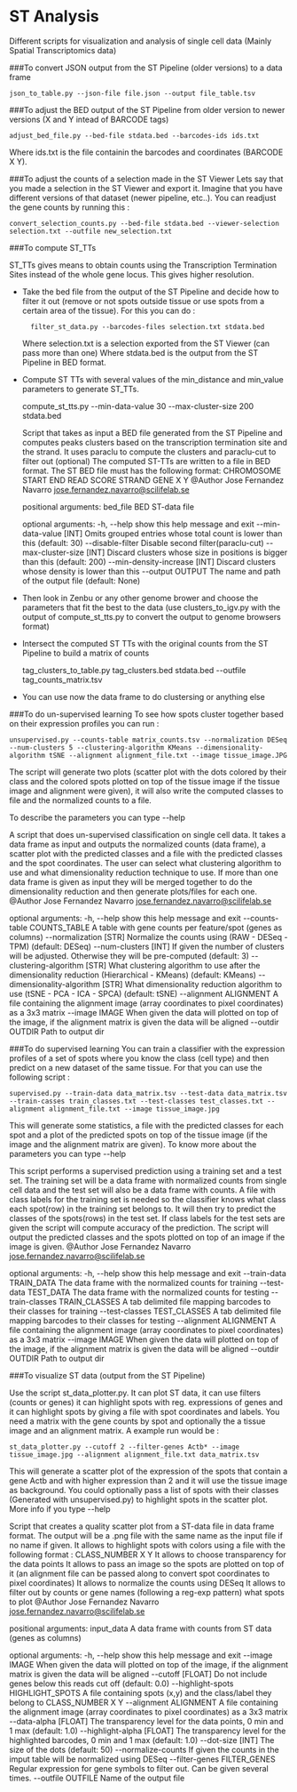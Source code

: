 # ST Analysis 

Different scripts for visualization and analysis of single cell data (Mainly Spatial Transcriptomics data)

###To convert JSON output from the ST Pipeline (older versions) to a data frame

    json_to_table.py --json-file file.json --output file_table.tsv

###To adjust the BED output of the ST Pipeline from older version to newer versions (X and Y intead of BARCODE tags)

    adjust_bed_file.py --bed-file stdata.bed --barcodes-ids ids.txt
    
  Where ids.txt is the file containin the barcodes and coordinates (BARCODE X Y).
  
###To adjust the counts of a selection made in the ST Viewer
Lets say that you made a selection in the ST Viewer and export it. Imagine
that you have different versions of that dataset (newer pipeline, etc..). You
can readjust the gene counts by running this :

    convert_selection_counts.py --bed-file stdata.bed --viewer-selection selection.txt --outfile new_selection.txt
  
###To compute ST_TTs

ST_TTs gives means to obtain counts using the Transcription Termination Sites
instead of the whole gene locus. This gives higher resolution. 

- Take the bed file from the output of the ST Pipeline and decide how to filter it out 
(remove or not spots outside tissue or use spots from a certain area of the tissue). For
this you can do :
 
        filter_st_data.py --barcodes-files selection.txt stdata.bed

  Where selection.txt is a selection exported from the ST Viewer (can pass more than one)
  Where stdata.bed is the output from the ST Pipeline in BED format.
  
- Compute ST TTs with several values of the min_distance and min_value parameters to generate ST_TTs.

    compute_st_tts.py --min-data-value 30 --max-cluster-size 200 stdata.bed
  
  Script that takes as input a BED file generated from the ST Pipeline and
  computes peaks clusters based on the transcription termination site and the
  strand. It uses paraclu to compute the clusters and paraclu-cut to filter out
  (optional) The computed ST-TTs are written to a file in BED format. The ST BED
  file must has the following format: CHROMOSOME START END READ SCORE STRAND
  GENE X Y @Author Jose Fernandez Navarro <jose.fernandez.navarro@scilifelab.se>

  positional arguments:
    bed_file              BED ST-data file

  optional arguments:
    -h, --help            show this help message and exit
    --min-data-value [INT]
                          Omits grouped entries whose total count is lower than
                          this (default: 30)
    --disable-filter      Disable second filter(paraclu-cut)
    --max-cluster-size [INT]
                          Discard clusters whose size in positions is bigger
                          than this (default: 200)
    --min-density-increase [INT]
                          Discard clusters whose density is lower than this
    --output OUTPUT       The name and path of the output file (default: None)    
  
- Then look in Zenbu or any other genome brower and choose the parameters that fit the best to the data
  (use clusters_to_igv.py with the output of compute_st_tts.py to convert the output to genome browsers format)
- Intersect the computed ST TTs with the original counts from the ST Pipeline to build a matrix of counts

    tag_clusters_to_table.py tag_clusters.bed stdata.bed --outfile tag_counts_matrix.tsv

- You can use now the data frame to do clustersing or anything else

###To do un-supervised learning
To see how spots cluster together based on their expression profiles you can run : 

    unsupervised.py --counts-table matrix_counts.tsv --normalization DESeq --num-clusters 5 --clustering-algorithm KMeans --dimensionality-algorithm tSNE --alignment alignment_file.txt --image tissue_image.JPG
    
  The script will generate two plots (scatter plot with the dots colored by their class and the colored spots plotted on top of the tissue image if the tissue image and alignment were given), it will also write the computed classes to file and the normalized counts to a file. 
  
  To describe the parameters you can type --help 
  
  A script that does un-supervised classification on single cell data. It takes
  a data frame as input and outputs the normalized counts (data frame), a
  scatter plot with the predicted classes and a file with the predicted classes
  and the spot coordinates. The user can select what clustering algorithm to use
  and what dimensionality reduction technique to use. If more than one data
  frame is given as input they will be merged together to do the dimensionality
  reduction and then generate plots/files for each one. @Author Jose Fernandez
  Navarro <jose.fernandez.navarro@scilifelab.se>

  optional arguments:
    -h, --help            show this help message and exit
    --counts-table COUNTS_TABLE
                          A table with gene counts per feature/spot (genes as
                          columns)
    --normalization [STR]
                          Normalize the counts using (RAW - DESeq - TPM)
                          (default: DESeq)
    --num-clusters [INT]  If given the number of clusters will be adjusted.
                          Otherwise they will be pre-computed (default: 3)
    --clustering-algorithm [STR]
                          What clustering algorithm to use after the
                          dimensionality reduction (Hierarchical - KMeans)
                          (default: KMeans)
    --dimensionality-algorithm [STR]
                          What dimensionality reduction algorithm to use (tSNE -
                          PCA - ICA - SPCA) (default: tSNE)
    --alignment ALIGNMENT
                          A file containing the alignment image (array
                          coordinates to pixel coordinates) as a 3x3 matrix
    --image IMAGE         When given the data will plotted on top of the image,
                          if the alignment matrix is given the data will be
                          aligned
    --outdir OUTDIR       Path to output dir

###To do supervised learning
You can train a classifier with the expression profiles of a set of spots
where you know the class (cell type) and then predict on a new dataset
of the same tissue. For that you can use the following script :

    supervised.py --train-data data_matrix.tsv --test-data data_matrix.tsv --train-casses train_classes.txt --test-classes test_classes.txt --alignment alignment_file.txt --image tissue_image.jpg
    
  This will generate some statistics, a file with the predicted classes for each spot and a plot of the predicted spots on     top of the tissue image (if the image and the alignment matrix are given). 
  To know more about the parameters you can type --help
  
  This script performs a supervised prediction using a training set and a test
  set. The training set will be a data frame with normalized counts from single
  cell data and the test set will also be a data frame with counts. A file with
  class labels for the training set is needed so the classifier knows what class
  each spot(row) in the training set belongs to. It will then try to predict the
  classes of the spots(rows) in the test set. If class labels for the test sets
  are given the script will compute accuracy of the prediction. The script will
  output the predicted classes and the spots plotted on top of an image if the
  image is given. @Author Jose Fernandez Navarro
  <jose.fernandez.navarro@scilifelab.se>

  optional arguments:
    -h, --help            show this help message and exit
    --train-data TRAIN_DATA
                          The data frame with the normalized counts for training
    --test-data TEST_DATA
                          The data frame with the normalized counts for testing
    --train-classes TRAIN_CLASSES
                          A tab delimited file mapping barcodes to their classes
                          for training
    --test-classes TEST_CLASSES
                          A tab delimited file mapping barcodes to their classes
                          for testing
    --alignment ALIGNMENT
                          A file containing the alignment image (array
                          coordinates to pixel coordinates) as a 3x3 matrix
    --image IMAGE         When given the data will plotted on top of the image,
                          if the alignment matrix is given the data will be
                          aligned
    --outdir OUTDIR         Path to output dir

###To visualize ST data (output from the ST Pipeline) 

Use the script st_data_plotter.py. It can plot ST data, it can use
filters (counts or genes) it can highlight spots with reg. expressions
of genes and it can highlight spots by giving a file with spot coordinates
and labels. You need a matrix with the gene counts by spot and optionally
the a tissue image and an alignment matrix. A example run would be : 

    st_data_plotter.py --cutoff 2 --filter-genes Actb* --image tissue_image.jpg --alignment alignment_file.txt data_matrix.tsv
    
  This will generate a scatter plot of the expression of the spots that contain a gene Actb and with higher expression than 2 and it will use the tissue image as background. You could optionally pass a list of spots with their classes (Generated with unsupervised.py) to highlight spots in the scatter plot. More info if you type --help
  
  Script that creates a quality scatter plot from a ST-data file in data frame
  format. The output will be a .png file with the same name as the input file if
  no name if given. It allows to highlight spots with colors using a file with
  the following format : CLASS_NUMBER X Y It allows to choose transparency for
  the data points It allows to pass an image so the spots are plotted on top of
  it (an alignment file can be passed along to convert spot coordinates to pixel
  coordinates) It allows to normalize the counts using DESeq It allows to filter
  out by counts or gene names (following a reg-exp pattern) what spots to plot
  @Author Jose Fernandez Navarro <jose.fernandez.navarro@scilifelab.se>

  positional arguments:
    input_data            A data frame with counts from ST data (genes as
                          columns)

  optional arguments:
    -h, --help            show this help message and exit
    --image IMAGE         When given the data will plotted on top of the image,
                          if the alignment matrix is given the data will be
                          aligned
    --cutoff [FLOAT]      Do not include genes below this reads cut off
                          (default: 0.0)
    --highlight-spots HIGHLIGHT_SPOTS
                          A file containing spots (x,y) and the class/label they
                          belong to CLASS_NUMBER X Y
    --alignment ALIGNMENT
                          A file containing the alignment image (array
                          coordinates to pixel coordinates) as a 3x3 matrix
    --data-alpha [FLOAT]  The transparency level for the data points, 0 min and
                          1 max (default: 1.0)
    --highlight-alpha [FLOAT]
                          The transparency level for the highlighted barcodes, 0
                          min and 1 max (default: 1.0)
    --dot-size [INT]      The size of the dots (default: 50)
    --normalize-counts    If given the counts in the imput table will be
                          normalized using DESeq
    --filter-genes FILTER_GENES
                          Regular expression for gene symbols to filter out. Can
                          be given several times.
    --outfile OUTFILE     Name of the output file
